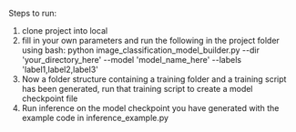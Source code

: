 Steps to run:

1. clone project into local
2. fill in your own parameters and run the following in the project folder using bash: python image_classification_model_builder.py --dir 'your_directory_here' --model 'model_name_here' --labels 'label1,label2,label3'
3. Now a folder structure containing a training folder and a training script has been generated, run that training script to create a model checkpoint file
4. Run inference on the model checkpoint you have generated with the example code in inference_example.py
